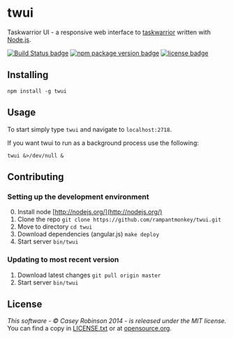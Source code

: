 # twui

Taskwarrior UI - a responsive web interface to [taskwarrior](http://taskwarrior.org/) written with [Node.js](http://nodejs.org/).

[![Build Status badge](http://img.shields.io/travis/rampantmonkey/twui.svg?style=flat)](https://travis-ci.org/rampantmonkey/twui) [![npm package version badge](http://img.shields.io/npm/v/twui.svg?style=flat)](https://www.npmjs.org/package/twui) [![license badge](http://img.shields.io/badge/license-MIT-blue.svg?style=flat)](http://opensource.org/licenses/MIT)

## Installing

    npm install -g twui

## Usage

To start simply type `twui` and navigate to `localhost:2718`.

If you want twui to run as a background process use the following:

    twui &>/dev/null &

## Contributing

### Setting up the development environment

0. Install node [http://nodejs.org/](http://nodejs.org/)
1. Clone the repo `git clone https://github.com/rampantmonkey/twui.git`
2. Move to directory `cd twui`
3. Download dependencies (angular.js) `make deploy`
4. Start server `bin/twui`

### Updating to most recent version

1. Download latest changes `git pull origin master`
2. Start server `bin/twui`

## License
_This software - &copy; Casey Robinson 2014 - is released under the MIT license._
You can find a copy in [LICENSE.txt](LICENSE.txt) or at [opensource.org](http://opensource.org/licenses/MIT).
